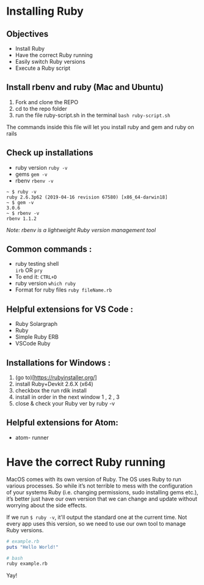 # Installing Ruby

## Objectives

* Install Ruby 
* Have the correct Ruby running
* Easily switch Ruby versions
* Execute a Ruby script

## Install rbenv and ruby (Mac and Ubuntu)

1. Fork and clone the REPO
1. cd to the repo folder
1. run the file ruby-script.sh in the terminal
```bash ruby-script.sh ```

The commands inside this file will let you install ruby and gem and ruby on rails

## Check up installations 
 - ruby version
 ```ruby -v```  
-  gems 
```gem -v ```
-  rbenv 
```rbenv -v```

```
~ $ ruby -v
ruby 2.6.3p62 (2019-04-16 revision 67580) [x86_64-darwin18]
~ $ gem -v
3.0.6
~ $ rbenv -v
rbenv 1.1.2
```

*Note:  rbenv is a lightweight Ruby version management tool*

## Common commands : 
- ruby testing shell  
```irb``` OR ```pry``` 
- To end it: ```CTRL+D```
- ruby version ```which ruby```
- Format for ruby files
```ruby fileName.rb``` 

## Helpful extensions for VS Code : 
- Ruby Solargraph
- Ruby
- Simple Ruby ERB
- VSCode Ruby



## Installations for Windows :
1. (go to)[https://rubyinstaller.org/]
1. install Ruby+Devkit 2.6.X (x64)
1. checkbox the run rdik install
1. install in order in the next window 1 , 2 , 3 
1. close & check your Ruby ver by ruby -v


## Helpful extensions for Atom:
- atom- runner




# Have the correct Ruby running

MacOS comes with its own version of Ruby. The OS uses Ruby to run various processes. So while it’s not terrible to mess with the configuration of your systems Ruby (i.e. changing permissions, sudo installing gems etc.), it’s better just have our own version that we can change and update without worrying about the side effects.   

If we run `$ ruby -v`, it'll output the standard one at the current time. Not every app uses this version, so we need to use our own tool to manage Ruby versions.


```ruby
# example.rb
puts "Hello World!"
```

```bash
# bash
ruby example.rb
```

Yay!
